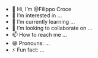 - 👋 Hi, I’m @Filippo Croce
- 👀 I’m interested in ...
- 🌱 I’m currently learning ...
- 💞️ I’m looking to collaborate on ...
- 📫 How to reach me ...
- 😄 Pronouns: ...
- ⚡ Fun fact: ...

<!---
FilippoCrc/FilippoCrc is a ✨ special ✨ repository because its `README.md` (this file) appears on your GitHub profile.
You can click the Preview link to take a look at your changes.
--->
